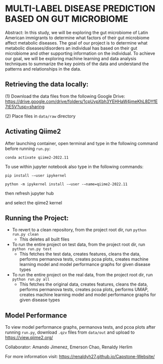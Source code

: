 # MULTI-LABEL DISEASE PREDICTION BASED ON GUT MICROBIOME
Abstract: In this study, we will be exploring the gut microbiome of Latin American immigrants to determine what factors of their gut microbiome affect metabolic diseases. The goal of our project is to determine what metabolic diseases/disorders an individual has based on their gut microbiome and other supporting information on the individual. To achieve our goal, we will be exploring machine learning and data analysis techniques to summarize the key points of the data and understand the patterns and relationships in the data.


## Retrieving the data locally:
(1) Download the data files from the following Google Drive: https://drive.google.com/drive/folders/1cpUvpXbh3YEHHaW4jmeKhL8DYfE7tE5V?usp=sharing

(2) Place files in `data/raw` directory

## Activating Qiime2
After launching container, open terminal and type in the following command before running `run.py`:

`conda activate qiime2-2022.11`

To use within jupyter notebook also type in the following commands: 

`pip install -–user ipykernel`

`python -m ipykernel install -–user -–name=qiime2-2022.11`

then refresh jupyter hub

and select the qiime2 kernel

## Running the Project:
* To revert to a clean repository, from the project root dir, run `python run.py clean`
  * This deletes all built files
* To run the entire project on test data, from the project root dir, run `python run.py test`
  * This fetches the test data, creates features, cleans the data, performs permanova tests, creates pcoa plots, creates machine learning model and model performance graphs
  for given disease types
* To run the entire project on the real data, from the project root dir, run `python run.py all`
  * This fetches the original data, creates features, cleans the data, performs permanova tests, creates pcoa plots, performs UMAP, creates machine learning model and model performance graphs
  for given disease types
  
## Model Performance
To view model performance graphs, permanova tests, and pcoa plots after running `run.py`, download `.qzv` files from `data/out` and upload to https://view.qiime2.org/

Collaborator: Amando Jimenez, Emerson Chao, Renaldy Herlim

For more information visit: https://renaldyh27.github.io/Capstone-Website/
